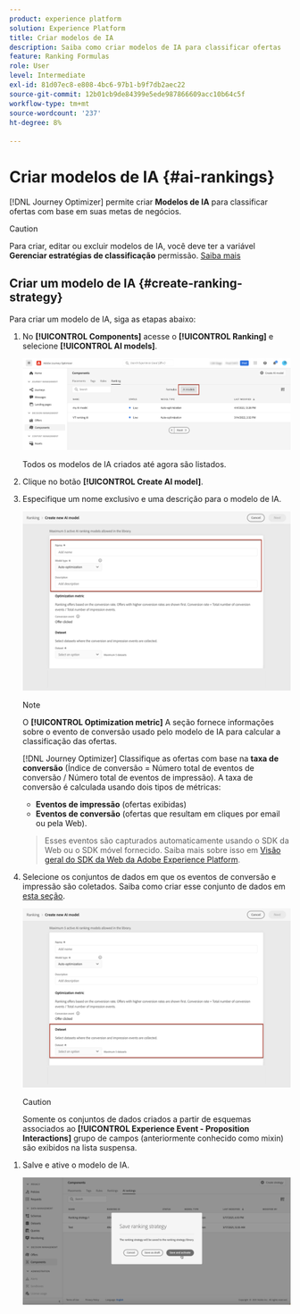 ```yaml
---
product: experience platform
solution: Experience Platform
title: Criar modelos de IA
description: Saiba como criar modelos de IA para classificar ofertas
feature: Ranking Formulas
role: User
level: Intermediate
exl-id: 81d07ec8-e808-4bc6-97b1-b9f7db2aec22
source-git-commit: 12b01cb9de84399e5ede987866609acc10b64c5f
workflow-type: tm+mt
source-wordcount: '237'
ht-degree: 8%

---
```


# Criar modelos de IA {#ai-rankings}

[!DNL Journey Optimizer] permite criar **Modelos de IA** para classificar ofertas com base em suas metas de negócios.

>[!CAUTION]
>
>Para criar, editar ou excluir modelos de IA, você deve ter a variável **Gerenciar estratégias de classificação** permissão. [Saiba mais](../../administration/high-low-permissions.md#manage-ranking-strategies)

## Criar um modelo de IA {#create-ranking-strategy}

Para criar um modelo de IA, siga as etapas abaixo:

1. No **[!UICONTROL Components]** acesse o **[!UICONTROL Ranking]** e selecione **[!UICONTROL AI models]**.

   ![](../assets/ai-ranking-list.png)

   Todos os modelos de IA criados até agora são listados.

1. Clique no botão **[!UICONTROL Create AI model]**.

1. Especifique um nome exclusivo e uma descrição para o modelo de IA.

   <!--* **[!UICONTROL Auto-optimization]** optimizes offers based on past offer performance. [Learn more](auto-optimization-model.md)
    * **[!UICONTROL Personalized]** optimizes and personalizes offers based on segments and offer performance. [Learn more](personalized-optimization-model.md)-->

   ![](../assets/ai-ranking-fields.png)

   >[!NOTE]
   >
   >O **[!UICONTROL Optimization metric]** A seção fornece informações sobre o evento de conversão usado pelo modelo de IA para calcular a classificação das ofertas.
   >
   >[!DNL Journey Optimizer] Classifique as ofertas com base na **taxa de conversão** (Índice de conversão = Número total de eventos de conversão / Número total de eventos de impressão). A taxa de conversão é calculada usando dois tipos de métricas:
   >* **Eventos de impressão** (ofertas exibidas)
   >* **Eventos de conversão** (ofertas que resultam em cliques por email ou pela Web).

   >
   >Esses eventos são capturados automaticamente usando o SDK da Web ou o SDK móvel fornecido. Saiba mais sobre isso em [Visão geral do SDK da Web da Adobe Experience Platform](https://experienceleague.adobe.com/docs/experience-platform/edge/home.html?lang=pt-BR).

1. Selecione os conjuntos de dados em que os eventos de conversão e impressão são coletados. Saiba como criar esse conjunto de dados em [esta seção](#create-dataset). <!--This dataset needs to be associated with a schema that must have the **[!UICONTROL Proposition Interactions]** field group (previously known as mixin) associated with it.-->

   ![](../assets/ai-ranking-dataset-id.png)

   >[!CAUTION]
   >
   >Somente os conjuntos de dados criados a partir de esquemas associados ao **[!UICONTROL Experience Event - Proposition Interactions]** grupo de campos (anteriormente conhecido como mixin) são exibidos na lista suspensa.

<!--1. If you are creating a **[!UICONTROL Personalization]** AI model, select the segment(s) to use to train the AI model.

    ![](../assets/ai-ranking-segments.png)

    >[!NOTE]
    >
    >You can select up to 5 segments.-->

1. Salve e ative o modelo de IA.

   ![](../assets/ai-ranking-save-activate.png)
